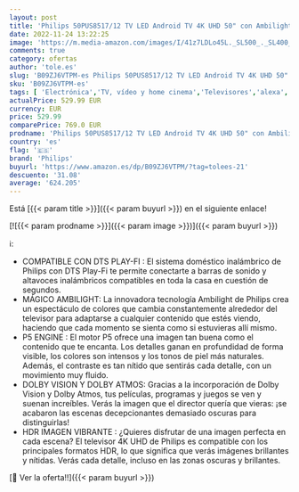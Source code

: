 ```yaml
---
layout: post
title: 'Philips 50PUS8517/12 TV LED Android TV 4K UHD 50" con Ambilight en 3 Lados  Principales formatos HDR compatibles  P5 Picture Engine  Compatible con Google Assistance y Alexa  2022'
date: 2022-11-24 13:22:25
image: 'https://m.media-amazon.com/images/I/41z7LDLo45L._SL500_._SL400_.jpg'
comments: true
category: ofertas
author: 'tole.es'
slug: 'B09ZJ6VTPM-es Philips 50PUS8517/12 TV LED Android TV 4K UHD 50" con...'
sku: 'B09ZJ6VTPM-es'
tags: [ 'Electrónica','TV, vídeo y home cinema','Televisores','alexa','philips','🇪🇸', ]
actualPrice: 529.99 EUR
currency: EUR
price: 529.99
comparePrice: 769.0 EUR
prodname: 'Philips 50PUS8517/12 TV LED Android TV 4K UHD 50" con Ambilight en 3 Lados  Principales formatos HDR compatibles  P5 Picture Engine  Compatible con Google Assistance y Alexa  2022'
country: 'es'
flag: '🇪🇸'
brand: 'Philips'
buyurl: 'https://www.amazon.es/dp/B09ZJ6VTPM/?tag=tolees-21'
descuento: '31.08'
average: '624.205'
---
```


Está [{{< param title >}}]({{< param buyurl >}}) en el siguiente enlace!

[![{{< param prodname >}}]({{< param image >}})]({{< param buyurl >}})

ℹ️:

- COMPATIBLE CON DTS PLAY-FI : El sistema doméstico inalámbrico de Philips con DTS Play-Fi te permite conectarte a barras de sonido y altavoces inalámbricos compatibles en toda la casa en cuestión de segundos.
- MÁGICO AMBILIGHT: La innovadora tecnología Ambilight de Philips crea un espectáculo de colores que cambia constantemente alrededor del televisor para adaptarse a cualquier contenido que estés viendo, haciendo que cada momento se sienta como si estuvieras allí mismo.
- P5 ENGINE : El motor P5 ofrece una imagen tan buena como el contenido que te encanta. Los detalles ganan en profundidad de forma visible, los colores son intensos y los tonos de piel más naturales. Además, el contraste es tan nítido que sentirás cada detalle, con un movimiento muy fluido.
- DOLBY VISION Y DOLBY ATMOS: Gracias a la incorporación de Dolby Vision y Dolby Atmos, tus películas, programas y juegos se ven y suenan increíbles. Verás la imagen que el director quería que vieras: ¡se acabaron las escenas decepcionantes demasiado oscuras para distinguirlas!
- HDR IMAGEN VIBRANTE : ¿Quieres disfrutar de una imagen perfecta en cada escena? El televisor 4K UHD de Philips es compatible con los principales formatos HDR, lo que significa que verás imágenes brillantes y nítidas. Verás cada detalle, incluso en las zonas oscuras y brillantes.

[🛒 Ver la oferta!!]({{< param buyurl >}})
